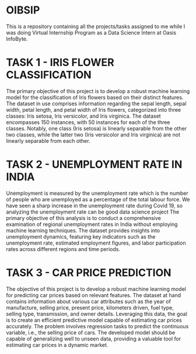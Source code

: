 # OIBSIP
This is a repository containing all the projects/tasks assigned to me while I was doing Virtual Internship Program as a Data Science Intern at Oasis InfoByte.

# TASK 1 - IRIS FLOWER CLASSIFICATION
The primary objective of this project is to develop a robust machine learning model for the classification of Iris flowers based on their distinct features. The dataset in use comprises information regarding the sepal length, sepal width, petal length, and petal width of Iris flowers, categorized into three classes: Iris setosa, Iris versicolor, and Iris virginica.
The dataset encompasses 150 instances, with 50 instances for each of the three classes. Notably, one class (Iris setosa) is linearly separable from the other two classes, while the latter two (Iris versicolor and Iris virginica) are not linearly separable from each other.

# TASK 2 - UNEMPLOYMENT RATE IN INDIA
Unemployment is measured by the unemployment rate which is the number of people who are unemployed as a percentage of the total labour force. We have seen a sharp increase in the unemployment rate during Covid 19, so analyzing the unemployment rate can be good data science project
The primary objective of this analysis is to conduct a comprehensive examination of regional unemployment rates in India without employing machine learning techniques. The dataset provides insights into unemployment dynamics, featuring key indicators such as the unemployment rate, estimated employment figures, and labor participation rates across different regions and time periods.

# TASK 3 - CAR PRICE PREDICTION
The objective of this project is to develop a robust machine learning model for predicting car prices based on relevant features. The dataset at hand contains information about various car attributes such as the year of manufacture, selling price, present price, kilometers driven, fuel type, selling type, transmission, and owner details. Leveraging this data, the goal is to create an efficient predictive model capable of estimating car prices accurately.
The problem involves regression tasks to predict the continuous variable, i.e., the selling price of cars. The developed model should be capable of generalizing well to unseen data, providing a valuable tool for estimating car prices in a dynamic market.
